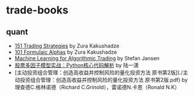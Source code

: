 # trade-books

## quant
- [151 Trading Strategies](https://papers.ssrn.com/sol3/papers.cfm?abstract_id=3247865) by Zura Kakushadze
- [101 Formulaic Alphas](https://papers.ssrn.com/sol3/papers.cfm?abstract_id=2701346) by Zura Kakushadze
- [Machine Learning for Algorithmic Trading](https://github.com/stefan-jansen/machine-learning-for-trading) by Stefan Jansen
- [股票多因子模型实战：Python核心代码解析](微信读书) by 陆一潇
- [主动投资组合管理：创造高收益并控制风险的量化投资方法 原书第2版](./主动投资组合管理：创造高收益并控制风险的量化投资方法 原书第2版.pdf) by 理查德C.格林诺德（Richard C.Grinold），雷诺德N.卡恩（Ronald N.K）
